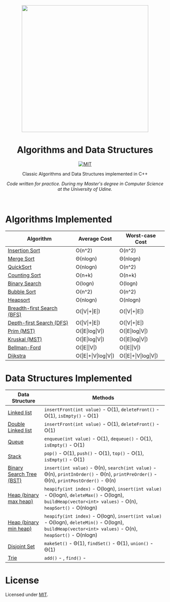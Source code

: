 <div align="center">
<img src="https://github.com/alexprut/Algorithms/raw/master/logo.png" width="400" height="auto"/>
<h1>Algorithms and Data Structures</h1>

[![MIT](https://img.shields.io/dub/l/vibe-d.svg)](https://github.com/alexprut/design-patterns-java/blob/master/LICENSE)
<p>Classic Algorithms and Data Structures implemented in C++</p>

_Code written for practice. During my Master's degree in Computer Science at the University of Udine._
</div>
<br />

Algorithms Implemented
======================

|Algorithm|Average Cost|Worst-case Cost|
|---|---|---|
|[Insertion Sort](https://github.com/alexprut/Algorithms/blob/master/insertionSort.cpp)|O(n^2)|O(n^2)|
|[Merge Sort](https://github.com/alexprut/Algorithms/blob/master/mergeSort.cpp)|Θ(nlogn)|Θ(nlogn)|
|[QuickSort](https://github.com/alexprut/Algorithms/blob/master/quickSort.cpp)|O(nlogn)|O(n^2)|
|[Counting Sort](https://github.com/alexprut/Algorithms/blob/master/quickSort.cpp)|O(n+k)|O(n+k)|
|[Binary Search](https://github.com/alexprut/Algorithms/blob/master/binarySearch.cpp)|O(logn)|O(logn)|
|[Bubble Sort](https://github.com/alexprut/Algorithms/blob/master/bubbleSort.cpp)|O(n^2)|O(n^2)|
|[Heapsort](https://github.com/alexprut/Algorithms/blob/master/binaryMaxHeap.cpp#L133)|O(nlogn)|O(nlogn)|
|[Breadth-first Search (BFS)](https://github.com/alexprut/Algorithms/blob/master/breadthFirstSearch.cpp)|O(\|V\|+\|E\|)|O(\|V\|+\|E\|)|
|[Depth-first Search (DFS)](https://github.com/alexprut/Algorithms/blob/master/breadthFirstSearch.cpp)|O(\|V\|+\|E\|)|O(\|V\|+\|E\|)|
|[Prim (MST)](https://github.com/alexprut/Algorithms/blob/master/breadthFirstSearch.cpp)|O(\|E\|log\|V\|)|O(\|E\|log\|V\|)|
|[Kruskal (MST)](https://github.com/alexprut/Algorithms/blob/master/kruskal.cpp)|O(\|E\|log\|V\|)|O(\|E\|log\|V\|)|
|[Bellman-Ford](https://github.com/alexprut/Algorithms/blob/master/bellmanFord.cpp)|O(\|E\|\|V\|)|O(\|E\|\|V\|)|
|[Dijkstra](https://github.com/alexprut/Algorithms/blob/master/dijkstra.cpp)|O(\|E\|+\|V\|log\|V\|)|O(\|E\|+\|V\|log\|V\|)|

Data Structures Implemented
===========================
|Data Structure|Methods|
|--------------|-------|
|[Linked list](https://github.com/alexprut/Algorithms/blob/master/linkedList.cpp)|```insertFront(int value)``` - O(1), ```deleteFront()``` - O(1), ```isEmpty()``` - O(1)|
|[Double Linked list](https://github.com/alexprut/Algorithms/blob/master/doubleLinkedList.cpp)|```insertFront(int value)``` - O(1), ```deleteFront()``` - O(1)|
|[Queue](https://github.com/alexprut/Algorithms/blob/master/queue.cpp)|```enqueue(int value)``` - O(1), ```dequeue()``` - O(1), ```isEmpty()``` - O(1)|
|[Stack](https://github.com/alexprut/Algorithms/blob/master/stack.cpp)|```pop()``` - O(1), ```push()``` - O(1), ```top()``` - O(1), ```isEmpty()``` - O(1)|
|[Binary Search Tree (BST)](https://github.com/alexprut/Algorithms/blob/master/binarySearchTree.cpp)|```insert(int value)``` - Θ(n), ```search(int value)``` - Θ(n), ```printInOrder()``` - Θ(n), ```printPreOrder()``` - Θ(n), ```printPostOrder()``` - Θ(n)|
|[Heap (binary max heap)](https://github.com/alexprut/Algorithms/blob/master/binaryMaxHeap.cpp)|```heapify(int index)``` - O(logn), ```insert(int value)``` - O(logn), ```deleteMax()``` - O(logn), ```buildHeap(vector<int> values)``` - O(n), ```heapSort()``` - O(nlogn)|
|[Heap (binary min heap)](https://github.com/alexprut/Algorithms/blob/master/binaryMaxHeap.cpp)|```heapify(int index)``` - O(logn), ```insert(int value)``` - O(logn), ```deleteMin()``` - O(logn), ```buildHeap(vector<int> values)``` - O(n), ```heapSort()``` - O(nlogn)|
|[Disjoint Set](https://github.com/alexprut/Algorithms/blob/master/disjointSet.cpp)|```makeSet()``` - Θ(1), ```findSet()``` - Θ(1), ```union()``` - Θ(1)|
|[Trie](https://github.com/alexprut/Algorithms/blob/master/tire.cpp)|```add()``` - , ```find()``` - |

License
=======
Licensed under [MIT](https://github.com/alexprut/Algorithms/blob/master/LICENSE).
